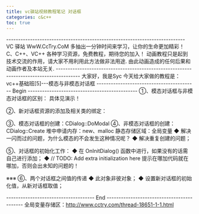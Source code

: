 ```yaml
---
title: vc驿站视频教程笔记 对话框
categories: c&c++
toc: true
---
```




\---------------------------------------------------------------------------
VC 驿站
WwW.CcTry.CoM
多抽出一分钟时间来学习，让你的生命更加精彩！
C、C++、VC++ 各种学习资源，免费教程，期待您的加入！
动画教程只是起到技术交流的作用，请大家不用利用此方法做非法用途.
由此动画造成的任何后果和动画作者及本站无关.
\----------------------------------------------------------------------------------------
大家好，我是Syc
今天给大家做的教程是：
vc++基础班[5]---模态与非模态对话框
------------------------------------------ Begin ----------------------------------------------
①、模态对话框与非模态对话框的区别：
具体见演示！

②、新对话框资源的添加及相关类的绑定：

③、模态对话框的创建：CDialog::DoModal
④、非模态对话框的创建：CDialog::Create
堆中申请内存：new、malloc
静态存储区域：全局变量
◆ 解决一闪而过的问题，为什么模态的不会发生这种情况呢？
◆ 解决重复创建的问题；

⑤、对话框的初始化工作：
◆ 在 OnInitDialog() 函数中进行，如果没有的话需自己进行添加；
◆ // TODO: Add extra initialization here 提示在哪加代码就在哪加，否则会出未知的问题的！

※※※ ⑥、两个对话框之间值的传递
◆ 此对象非彼对象；
◆ 设置新对话框的初始化值，从新对话框取值；

------------------------------------- End -------------------------------------------
全局变量存储区：http://www.cctry.com/thread-18651-1-1.html